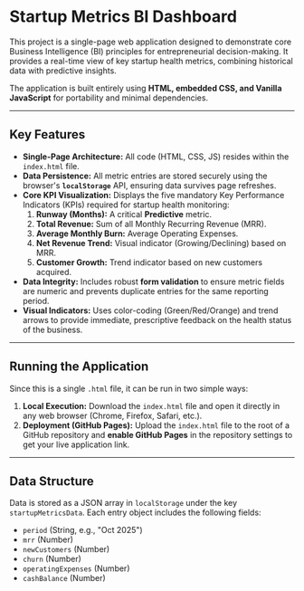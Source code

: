 # Startup Metrics BI Dashboard

This project is a single-page web application designed to demonstrate core Business Intelligence (BI) principles for entrepreneurial decision-making. It provides a real-time view of key startup health metrics, combining historical data with predictive insights.

The application is built entirely using **HTML, embedded CSS, and Vanilla JavaScript** for portability and minimal dependencies.

---

## Key Features

* **Single-Page Architecture:** All code (HTML, CSS, JS) resides within the `index.html` file.
* **Data Persistence:** All metric entries are stored securely using the browser's **`localStorage`** API, ensuring data survives page refreshes.
* **Core KPI Visualization:** Displays the five mandatory Key Performance Indicators (KPIs) required for startup health monitoring:
    1.  **Runway (Months):** A critical **Predictive** metric.
    2.  **Total Revenue:** Sum of all Monthly Recurring Revenue (MRR).
    3.  **Average Monthly Burn:** Average Operating Expenses.
    4.  **Net Revenue Trend:** Visual indicator (Growing/Declining) based on MRR.
    5.  **Customer Growth:** Trend indicator based on new customers acquired.
* **Data Integrity:** Includes robust **form validation** to ensure metric fields are numeric and prevents duplicate entries for the same reporting period.
* **Visual Indicators:** Uses color-coding (Green/Red/Orange) and trend arrows to provide immediate, prescriptive feedback on the health status of the business.

---

## Running the Application

Since this is a single `.html` file, it can be run in two simple ways:

1.  **Local Execution:** Download the `index.html` file and open it directly in any web browser (Chrome, Firefox, Safari, etc.).
2.  **Deployment (GitHub Pages):** Upload the `index.html` file to the root of a GitHub repository and **enable GitHub Pages** in the repository settings to get your live application link.

---

## Data Structure

Data is stored as a JSON array in `localStorage` under the key `startupMetricsData`. Each entry object includes the following fields:

* `period` (String, e.g., "Oct 2025")
* `mrr` (Number)
* `newCustomers` (Number)
* `churn` (Number)
* `operatingExpenses` (Number)
* `cashBalance` (Number)
```eof
